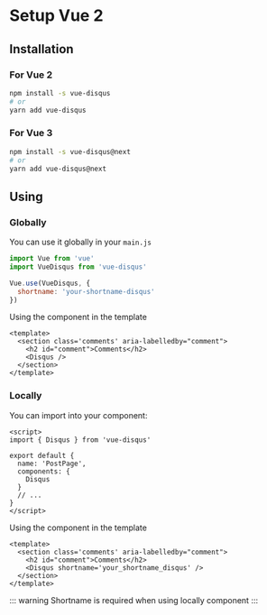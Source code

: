 # Setup Vue 2

## Installation

### For Vue 2
```bash
npm install -s vue-disqus
# or
yarn add vue-disqus
```

### For Vue 3
```bash
npm install -s vue-disqus@next
# or
yarn add vue-disqus@next
```

## Using

### Globally
You can use it globally in your `main.js`

```js
import Vue from 'vue'
import VueDisqus from 'vue-disqus'

Vue.use(VueDisqus, {
  shortname: 'your-shortname-disqus'
})
```

Using the component in the template

```vue
<template>
  <section class='comments' aria-labelledby="comment">
    <h2 id="comment">Comments</h2>
    <Disqus />
  </section>
</template>
```

### Locally

You can import into your component:

```vue
<script>
import { Disqus } from 'vue-disqus'

export default {
  name: 'PostPage',
  components: {
    Disqus
  }
  // ...
}
</script>
```

Using the component in the template

```vue
<template>
  <section class='comments' aria-labelledby="comment">
    <h2 id="comment">Comments</h2>
    <Disqus shortname='your_shortname_disqus' />
  </section>
</template>
```

::: warning
Shortname is required when using locally component
:::
